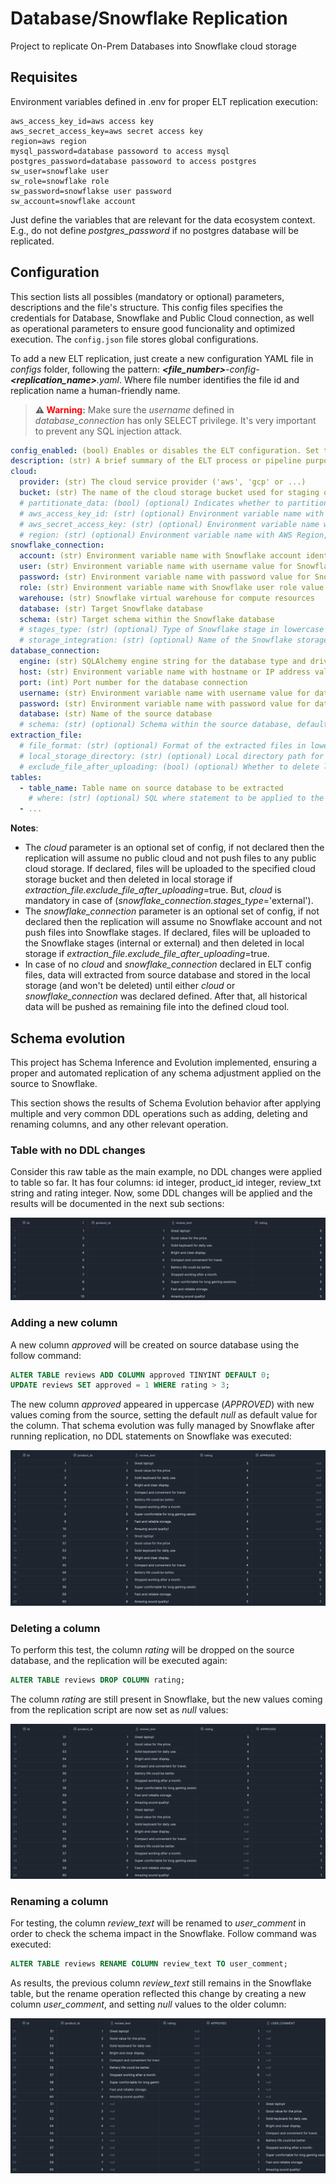 <h1>Database/Snowflake Replication</h1>

<p>
    Project to replicate On-Prem Databases into Snowflake cloud storage
</p>

<h2>Requisites</h2>

Environment variables defined in .env for proper ELT replication execution:
```
aws_access_key_id=aws access key
aws_secret_access_key=aws secret access key
region=aws region
mysql_password=database passoword to access mysql
postgres_password=database passoword to access postgres
sw_user=snowflake user
sw_role=snowflake role
sw_password=snowflakse user password
sw_account=snowflake account
```

Just define the variables that are relevant for the data ecosystem context. E.g., do not define <i>postgres_password</i> if no postgres database will be replicated.  

<h2>Configuration</h2>

This section lists all possibles (mandatory or optional) parameters, descriptions and the file's structure. This config files specifies the credentials for Database, Snowflake and Public Cloud connection, as well as operational parameters to ensure good funcionality and optimized execution. The ```config.json``` file stores global configurations.

To add a new ELT replication, just create a new configuration YAML file in <i>configs</i> folder, following the pattern: <i><b><file_number></b>-config-<b><replication_name></b>.yaml</i>. Where file number identifies the file id and replication name a human-friendly name.

> **⚠️ <span style="color:red">Warning</span>:** Make sure the <i>username</i> defined in <i>database_connection</i> has only SELECT privilege. It's very important to prevent any SQL injection attack.

```yaml
config_enabled: (bool) Enables or disables the ELT configuration. Set to true to activate the pipeline
description: (str) A brief summary of the ELT process or pipeline purpose
cloud:
  provider: (str) The cloud service provider ('aws', 'gcp' or ...)
  bucket: (str) The name of the cloud storage bucket used for staging or storing files
  # partitionate_data: (bool) (optional) Indicates whether to partition data in the cloud storage, default value is False
  # aws_access_key_id: (str) (optional) Environment variable name with AWS Access Key ID to connect to AWS cloud platform, default value takes aws_access_key_id from .aws/credentials
  # aws_secret_access_key: (str) (optional) Environment variable name with AWS Secret Access Key to connect to AWS cloud platform, default value takes aws_secret_access_key from .aws/credentials
  # region: (str) (optional) Environment variable name with AWS Region, default value takes region from .aws/credentials
snowflake_connection:
  account: (str) Environment variable name with Snowflake account identifier value
  user: (str) Environment variable name with username value for Snowflake authentication
  password: (str) Environment variable name with password value for Snowflake authentication
  role: (str) Environment variable name with Snowflake user role value for session
  warehouse: (str) Snowflake virtual warehouse for compute resources
  database: (str) Target Snowflake database
  schema: (str) Target schema within the Snowflake database
  # stages_type: (str) (optional) Type of Snowflake stage in lowercase ('external' or 'internal'), default value is 'internal'
  # storage_integration: (str) (optional) Name of the Snowflake storage integration, mandatory in case of snowflake_connection.stages_type defined as 'external', default None
database_connection:
  engine: (str) SQLAlchemy engine string for the database type and driver
  host: (str) Environment variable name with hostname or IP address value of the source database
  port: (int) Port number for the database connection
  username: (str) Environment variable name with username value for database authentication
  password: (str) Environment variable name with password value for database authentication
  database: (str) Name of the source database
  # schema: (str) (optional) Schema within the source database, default value assumes database name 
extraction_file: 
  # file_format: (str) (optional) Format of the extracted files in lowercase ('csv' or 'parquet')
  # local_storage_directory: (str) (optional) Local directory path for temporary file storage, default value is 'data/'
  # exclude_file_after_uploading: (bool) (optional) Whether to delete local files after uploading to public cloud storage or Snowflake stage, default value is True
tables: 
  - table_name: Table name on source database to be extracted
    # where: (str) (optional) SQL where statement to be applied to the query (select * from table where <where>)
  - ...
```

<b>Notes</b>:
- The <i>cloud</i> parameter is an optional set of config, if not declared then the replication will assume no public cloud and not push files to any public cloud storage. If declared, files will be uploaded to the specified cloud storage bucket and then deleted in local storage if <i>extraction_file.exclude_file_after_uploading</i>=true. But, <i>cloud</i> is mandatory in case of (<i>snowflake_connection.stages_type</i>='external').
- The <i>snowflake_connection</i> parameter is an optional set of config, if not declared then the replication will assume no Snowflake account and not push files into Snowflake stages. If declared, files will be uploaded to the Snowflake stages (internal or external) and then deleted in local storage if <i>extraction_file.exclude_file_after_uploading</i>=true.
- In case of no <i>cloud</i> and <i>snowflake_connection</i> declared in ELT config files, data will extracted from source database and stored in the local storage (and won't be deleted) until either <i>cloud</i> or <i>snowflake_connection</i> was declared defined. After that, all historical data will be pushed as remaining file into the defined cloud tool.

<h2>Schema evolution</h2>

This project has Schema Inference and Evolution implemented, ensuring a proper and automated replication of any schema adjustment applied on the source to Snowflake.

This section shows the results of Schema Evolution behavior after applying multiple and very common DDL operations such as adding, deleting and renaming columns, and any other relevant operation.

<h3>Table with no DDL changes</h3>

Consider this raw table as the main example, no DDL changes were applied to table so far. It has four columns: id integer, product_id integer, review_txt string and rating integer. Now, some DDL changes will be applied and the results will be documented in the next sub sections:

<img src="docs/raw_table.png">

<h3>Adding a new column</h3>

A new column <i>approved</i> will be created on source database using the follow command:

```sql
ALTER TABLE reviews ADD COLUMN approved TINYINT DEFAULT 0;
UPDATE reviews SET approved = 1 WHERE rating > 3;
```

The new column <i>approved</i> appeared in uppercase (<i>APPROVED</i>) with new values coming from the source, setting the default <i>null</i> as default value for the column. That schema evolution was fully managed by Snowflake after running replication, no DDL statements on Snowflake was executed:

<img src="docs/new_column.png">

<h3>Deleting a column</h3>

To perform this test, the column <i>rating</i> will be dropped on the source database, and the replication will be executed again:

```sql
ALTER TABLE reviews DROP COLUMN rating;
```

The column <i>rating</i> are still present in Snowflake, but the new values coming from the replication script are now set as <i>null</i> values:

<img src="docs/drop_column.png">

<h3>Renaming a column</h3>

For testing, the column <i>review_text</i> will be renamed to <i>user_comment</i> in order to check the schema impact in the Snowflake. Follow command was executed:

```sql
ALTER TABLE reviews RENAME COLUMN review_text TO user_comment;
```

As results, the previous column <i>review_text</i> still remains in the Snowflake table, but the rename operation reflected this change by creating a new column <i>user_comment</i>, and setting <i>null</i> values to the older column:

<img src="docs/rename_column.png">
